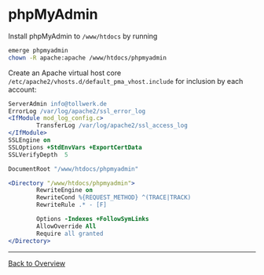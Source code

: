 phpMyAdmin
==========

Install phpMyAdmin to `/www/htdocs` by running

```sh
emerge phpmyadmin
chown -R apache:apache /www/htdocs/phpmyadmin
```

Create an Apache virtual host core `/etc/apache2/vhosts.d/default_pma_vhost.include` for inclusion by each account:

```Apache
ServerAdmin info@tollwerk.de
ErrorLog /var/log/apache2/ssl_error_log
<IfModule mod_log_config.c>
        TransferLog /var/log/apache2/ssl_access_log
</IfModule>
SSLEngine on
SSLOptions +StdEnvVars +ExportCertData
SSLVerifyDepth  5

DocumentRoot "/www/htdocs/phpmyadmin"

<Directory "/www/htdocs/phpmyadmin">
        RewriteEngine on
        RewriteCond %{REQUEST_METHOD} ^(TRACE|TRACK)
        RewriteRule .* - [F]

        Options -Indexes +FollowSymLinks
        AllowOverride All
        Require all granted
</Directory>
```

___
[Back to Overview](01_Overview.md)
